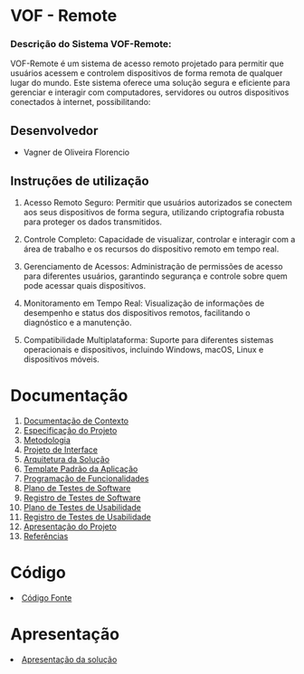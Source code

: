 # VOF - Remote

### Descrição do Sistema VOF-Remote:

VOF-Remote é um sistema de acesso remoto projetado para permitir que usuários acessem e controlem dispositivos de forma remota de qualquer lugar do mundo. Este sistema oferece uma solução segura e eficiente para gerenciar e interagir com computadores, servidores ou outros dispositivos conectados à internet, possibilitando:

## Desenvolvedor

* Vagner de Oliveira Florencio

## Instruções de utilização

1. Acesso Remoto Seguro: Permitir que usuários autorizados se conectem aos seus dispositivos de forma segura, utilizando criptografia robusta para proteger os dados transmitidos.

2. Controle Completo: Capacidade de visualizar, controlar e interagir com a área de trabalho e os recursos do dispositivo remoto em tempo real.

3. Gerenciamento de Acessos: Administração de permissões de acesso para diferentes usuários, garantindo segurança e controle sobre quem pode acessar quais dispositivos.

4. Monitoramento em Tempo Real: Visualização de informações de desempenho e status dos dispositivos remotos, facilitando o diagnóstico e a manutenção.

5. Compatibilidade Multiplataforma: Suporte para diferentes sistemas operacionais e dispositivos, incluindo Windows, macOS, Linux e dispositivos móveis.

# Documentação

<ol>
<li><a href="docs/01-Documentação de Contexto.md"> Documentação de Contexto</a></li>
<li><a href="docs/02-Especificação do Projeto.md"> Especificação do Projeto</a></li>
<li><a href="docs/03-Metodologia.md"> Metodologia</a></li>
<li><a href="docs/04-Projeto de Interface.md"> Projeto de Interface</a></li>
<li><a href="docs/05-Arquitetura da Solução.md"> Arquitetura da Solução</a></li>
<li><a href="docs/06-Template Padrão da Aplicação.md"> Template Padrão da Aplicação</a></li>
<li><a href="docs/07-Programação de Funcionalidades.md"> Programação de Funcionalidades</a></li>
<li><a href="docs/08-Plano de Testes de Software.md"> Plano de Testes de Software</a></li>
<li><a href="docs/09-Registro de Testes de Software.md"> Registro de Testes de Software</a></li>
<li><a href="docs/10-Plano de Testes de Usabilidade.md"> Plano de Testes de Usabilidade</a></li>
<li><a href="docs/11-Registro de Testes de Usabilidade.md"> Registro de Testes de Usabilidade</a></li>
<li><a href="docs/12-Apresentação do Projeto.md"> Apresentação do Projeto</a></li>
<li><a href="docs/13-Referências.md"> Referências</a></li>
</ol>

# Código

<li><a href="src/README.md"> Código Fonte</a></li>

# Apresentação

<li><a href="presentation/README.md"> Apresentação da solução</a></li>
